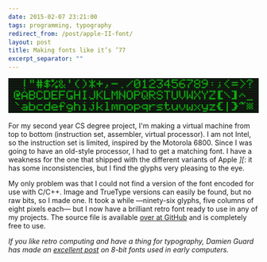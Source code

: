 ```yaml
---
date: 2015-02-07 23:21:00
tags: programming, typography
redirect_from: /post/apple-II-font/
layout: post
title: Making fonts like it’s ’77
excerpt_separator: ""
---
```


![Apple II font](/static/media/2015/02/appleiifont.png)

For my second year CS degree project, I'm making a virtual machine from top to bottom (instruction set, assembler, virtual processor). I am not Intel, so the instruction set is limited, inspired by the Motorola 6800. Since I was going to have an old-style processor, I had to get a matching font. I have a weakness for the one that shipped with the different variants of Apple _][_: it has some inconsistencies, but I find the glyphs very pleasing to the eye.

My only problem was that I could not find a version of the font encoded for use with C/C++. Image and TrueType versions can easily be found, but no raw bits, so I made one. It took a while —ninety-six glyphs, five columns of eight pixels each— but I now have a brilliant retro font ready to use in any of my projects. The source file is available [over at GitHub](https://github.com/amyinorbit/Apple-Bitmap-Font) and is completely free to use.

_If you like retro computing and have a thing for typography, Damien Guard has made an [excellent post](http://damieng.com/blog/2011/02/20/typography-in-8-bits-system-fonts) on 8-bit fonts used in early computers._